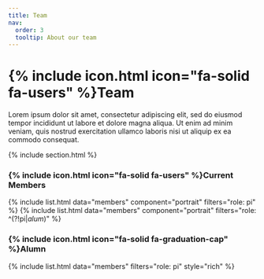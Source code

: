 ```yaml
---
title: Team
nav:
  order: 3
  tooltip: About our team
---
```


# {% include icon.html icon="fa-solid fa-users" %}Team

Lorem ipsum dolor sit amet, consectetur adipiscing elit, sed do eiusmod tempor
incididunt ut labore et dolore magna aliqua. Ut enim ad minim veniam, quis
nostrud exercitation ullamco laboris nisi ut aliquip ex ea commodo consequat.

{% include section.html %}

### {% include icon.html icon="fa-solid fa-users" %}Current Members

{% include list.html data="members" component="portrait" filters="role: pi" %}
{% include list.html data="members" component="portrait" filters="role: ^(?!pi$|alum$)" %}

### {% include icon.html icon="fa-solid fa-graduation-cap" %}Alumn

{%
  include list.html
  data="members"
  filters="role: pi"
  style="rich"
%}
